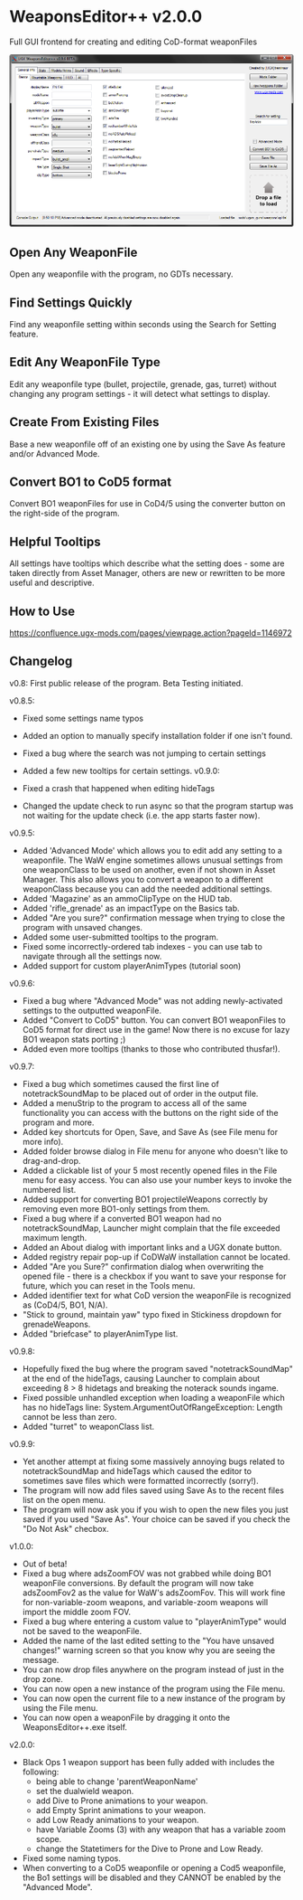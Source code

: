 # WeaponsEditor++ v2.0.0
Full GUI frontend for creating and editing CoD-format weaponFiles

<img src="screenshot.png"/>

## Open Any WeaponFile
Open any weaponfile with the program, no GDTs necessary.

## Find Settings Quickly
Find any weaponfile setting within seconds using the Search for Setting feature.

## Edit Any WeaponFile Type
Edit any weaponfile type (bullet, projectile, grenade, gas, turret) without changing any program settings - it will detect what settings to display.

## Create From Existing Files
Base a new weaponfile off of an existing one by using the Save As feature and/or Advanced Mode.

## Convert BO1 to CoD5 format
Convert BO1 weaponFiles for use in CoD4/5 using the converter button on the right-side of the program.

## Helpful Tooltips
All settings have tooltips which describe what the setting does - some are taken directly from Asset Manager, others are new or rewritten to be more useful and descriptive.

## How to Use
https://confluence.ugx-mods.com/pages/viewpage.action?pageId=1146972

## Changelog
v0.8: First public release of the program. Beta Testing initiated.

v0.8.5: 
  - Fixed some settings name typos
  - Added an option to manually specify installation folder if one isn't found. 
  - Fixed a bug where the search was not jumping to certain settings
  - Added a few new tooltips for certain settings.
v0.9.0:

 - Fixed a crash that happened when editing hideTags
 - Changed the update check to run async so that the program startup was not waiting for the update check (i.e. the app starts faster now).
 
v0.9.5:
 - Added 'Advanced Mode' which allows you to edit add any setting to a weaponfile. The WaW engine sometimes allows unusual settings from one weaponClass to be used on another, even if not shown in Asset Manager. This also allows you to convert a weapon to a different weaponClass because you can add the needed additional settings.
 - Added 'Magazine' as an ammoClipType on the HUD tab.
 - Added 'rifle_grenade' as an impactType on the Basics tab.
 - Added "Are you sure?" confirmation message when trying to close the program with unsaved changes.
 - Added some user-submitted tooltips to the program.
 - Fixed some incorrectly-ordered tab indexes - you can use tab to navigate through all the settings now.
 - Added support for custom playerAnimTypes (tutorial soon)
 
v0.9.6:
 - Fixed a bug where "Advanced Mode" was not adding newly-activated settings to the outputted weaponFile.
 - Added "Convert to CoD5" button. You can convert BO1 weaponFiles to CoD5 format for direct use in the game! Now there is no excuse for lazy BO1 weapon stats porting ;)
 - Added even more tooltips (thanks to those who contributed thusfar!).
 
v0.9.7:
 - Fixed a bug which sometimes caused the first line of notetrackSoundMap to be placed out of order in the output file.
 - Added a menuStrip to the program to access all of the same functionality you can access with the buttons on the right side of the program and more.
 - Added key shortcuts for Open, Save, and Save As (see File menu for more info).
 - Added folder browse dialog in File menu for anyone who doesn't like to drag-and-drop.
 - Added a clickable list of your 5 most recently opened files in the File menu for easy access. You can also use your number keys to invoke the numbered list.
 - Added support for converting BO1 projectileWeapons correctly by removing even more BO1-only settings from them.
 - Fixed a bug where if a converted BO1 weapon had no notetrackSoundMap, Launcher might complain that the file exceeded maximum length.
 - Added an About dialog with important links and a UGX donate button.
 - Added registry repair pop-up if CoDWaW installation cannot be located.
 - Added "Are you Sure?" confirmation dialog when overwriting the opened file - there is a checkbox if you want to save your response for future, which you can reset in the Tools menu.
 - Added identifier text for what CoD version the weaponFile is recognized as (CoD4/5, BO1, N/A).
 - "Stick to ground, maintain yaw" typo fixed in Stickiness dropdown for grenadeWeapons.
 - Added "briefcase" to playerAnimType list.
 
v0.9.8:
 - Hopefully fixed the bug where the program saved "notetrackSoundMap" at the end of the hideTags, causing Launcher to complain about exceeding 8 > 8 hidetags and breaking the noterack sounds ingame.
 - Fixed possible unhandled exception when loading a weaponFile which has no hideTags line: System.ArgumentOutOfRangeException: Length cannot be less than zero.
 - Added "turret" to weaponClass list.
 
v0.9.9:
 - Yet another attempt at fixing some massively annoying bugs related to notetrackSoundMap and hideTags which caused the editor to sometimes save files which were formatted incorrectly (sorry!).
 - The program will now add files saved using Save As to the recent files list on the open menu.
 - The program will now ask you if you wish to open the new files you just saved if you used "Save As". Your choice can be saved if you check the "Do Not Ask" checbox.
 
v1.0.0:
 - Out of beta!
 - Fixed a bug where adsZoomFOV was not grabbed while doing BO1 weaponFile conversions. By default the program will now take adsZoomFov2 as the value for WaW's adsZoomFov. This will work fine for non-variable-zoom weapons, and variable-zoom weapons will import the middle zoom FOV.
 - Fixed a bug where entering a custom value to "playerAnimType" would not be saved to the weaponFile.
 - Added the name of the last edited setting to the "You have unsaved changes!" warning screen so that you know why you are seeing the message.
 - You can now drop files anywhere on the program instead of just in the drop zone.
 - You can now open a new instance of the program using the File menu.
 - You can now open the current file to a new instance of the program by using the File menu.
 - You can now open a weaponFile by dragging it onto the WeaponsEditor++.exe itself.

v2.0.0:
  - Black Ops 1 weapon support has been fully added with includes the following:
    + being able to change 'parentWeaponName'
    + set the dualwield weapon.
    + add Dive to Prone animations to your weapon.
    + add Empty Sprint animations to your weapon.
    + add Low Ready animations to your weapon.
    + have Variable Zooms (3) with any weapon that has a variable zoom scope.
    + change the Statetimers for the Dive to Prone and Low Ready. 
  - Fixed some naming typos.
  - When converting to a CoD5 weaponfile or opening a Cod5 weaponfile, the Bo1 settings will be disabled
  and they CANNOT be enabled by the "Advanced Mode".
